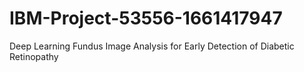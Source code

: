 # IBM-Project-53556-1661417947
Deep Learning Fundus Image Analysis for Early Detection of Diabetic Retinopathy
